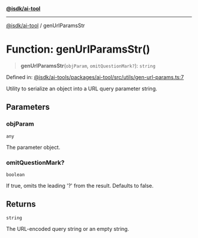 [**@isdk/ai-tool**](../README.md)

***

[@isdk/ai-tool](../globals.md) / genUrlParamsStr

# Function: genUrlParamsStr()

> **genUrlParamsStr**(`objParam`, `omitQuestionMark?`): `string`

Defined in: [@isdk/ai-tools/packages/ai-tool/src/utils/gen-url-params.ts:7](https://github.com/isdk/ai-tool.js/blob/fb1809b53cc75a30928176c26910792b6b8a96e1/src/utils/gen-url-params.ts#L7)

Utility to serialize an object into a URL query parameter string.

## Parameters

### objParam

`any`

The parameter object.

### omitQuestionMark?

`boolean`

If true, omits the leading '?' from the result. Defaults to false.

## Returns

`string`

The URL-encoded query string or an empty string.
